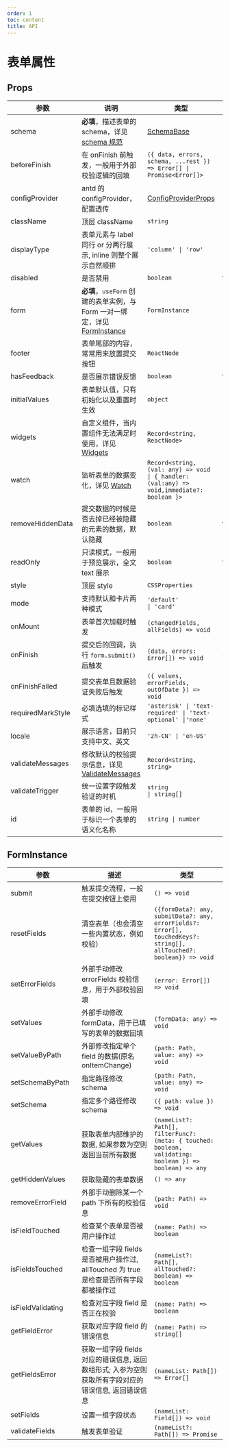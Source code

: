 ```yaml
---
order: 1
toc: content
title: API
---
```



# 表单属性

## Props

| <div style="width:150px">参数</div> | 说明                                                                                      | 类型                                                                                                                          | <div style="width:100px">默认值</div> |
| ----------------------------------- | ----------------------------------------------------------------------------------------- | ----------------------------------------------------------------------------------------------------------------------------- | ------------------------------------- |
| schema                              | **必填**，描述表单的 schema，详见 [schema 规范](/docs/form-render/api-schema.md)                  | <a target="_blank" href="https://github.com/alibaba/x-render/blob/e2feff8fdb3bef5537b92a2157dbbf40b9d4eb17/packages/form-render/src/type.ts#L32">SchemaBase</a>                         | -                                     |
| beforeFinish                        | 在 onFinish 前触发，一般用于外部校验逻辑的回填                                            | `({ data, errors, schema, ...rest }) => Error[] \| Promise<Error[]>`                                                          | -                                     |
| configProvider                      | antd 的 configProvider，配置透传                                                          | <a href="https://ant-design.antgroup.com/components/config-provider-cn/#API" target="_blank">ConfigProviderProps</a>                                     | -                                     |
| className                           | 顶层 className                                                                            | `string`                                                                                                                      | -                                     |
| displayType                         | 表单元素与 label 同行 or 分两行展示, inline 则整个展示自然顺排                            | `'column' \| 'row'`                                                                                                           | `'column'`                            |
| disabled                            | 是否禁用                                                                                  | `boolean`                                                                                                                     | `false`                               | column |
| form                                | **必填**，`useForm` 创建的表单实例，与 Form 一对一绑定，详见 [FormInstance](#forminstance) | `FormInstance`                                                                                                                | -                                     |
| footer                              | 表单尾部的内容，常常用来放置提交按钮                                                      | `ReactNode`                                                                                                                   | -                                     |
| hasFeedback                         | 是否展示错误反馈                                                                          | `boolean`                                                                                                                     | `true`                                |
| initialValues                       | 表单默认值，只有初始化以及重置时生效                                                      | `object`                                                                                                                      | -                                     |
| widgets                             | 自定义组件，当内置组件无法满足时使用，详见 <a href="/docs/form-render/advanced-widget.md" target="_blank">Widgets</a>                             | `Record<string, ReactNode>`                                                                                                   | -                                     |
| watch                               | 监听表单的数据变化，详见 <a href="/docs/form-render/advanced-linkage.md#watch-监听" target="_blank">Watch</a>                                                   | `Record<string, (val: any) => void \| { handler:(val:any) => void,immediate?: boolean }>`                                     | -                                     |
| removeHiddenData                    | 提交数据的时候是否去掉已经被隐藏的元素的数据，默认隐藏                                    | `boolean`                                                                                                                     | `true`                                |
| readOnly                            | 只读模式，一般用于预览展示，全文 text 展示                                                | `boolean`                                                                                                                     | `false`                               |
| style                               | 顶层 style                                                                                | `CSSProperties`                                                                                                               | -                                     |
| mode                                | 支持默认和卡片两种模式                                                                    | `'default'                                                                                                         \| 'card'` | `'default'`                           |
| onMount                             | 表单首次加载时触发                                                                        | `(changedFields, allFields) => void`                                                                                          | -                                     |
| onFinish                            | 提交后的回调，执行 `form.submit()` 后触发                                                 | `(data, errors: Error[]) => void`                                                                                             | -                                     |
| onFinishFailed                      | 提交表单且数据验证失败后触发                                                              | `({ values, errorFields, outOfDate }) => void`                                                                                | -                                     |
| requiredMarkStyle                   | 必填选填的标记样式                                                                        | `'asterisk' \| 'text-required' \| 'text-optional' \|'none'`                                                                   | `'asterisk'`                          |
| locale                              | 展示语言，目前只支持中文、英文                                                            | `'zh-CN' \| 'en-US'`                                                                                                          | `'zh-CN'`                             |
| validateMessages                    | 修改默认的校验提示信息，详见 <a href="/form-render/advanced-validate" target="_blank">ValidateMessages</a>                         | `Record<string, string>`                                                                                                      | -                                     |
| validateTrigger                     | 统一设置字段触发验证的时机                                                                | `string                                                                                               \| string[]`            | `'onChange'`                          |
| id                                  | 表单的 id，一般用于标识一个表单的语义化名称                                               | `string \| number`                                                                                                            | -                                     |

## FormInstance

| <div style="width:150px">参数</div> | 描述                                                                                                                  | 类型                                                                                                                                                                 |
| ----------------------------------- | --------------------------------------------------------------------------------------------------------------------- | -------------------------------------------------------------------------------------------------------------------------------------------------------------------- |
| submit                              | 触发提交流程，一般在提交按钮上使用                                                                                    | `() => void`                                                                                                                                                         |
| resetFields                         | 清空表单（也会清空一些内置状态，例如校验）                                                                            | `({formData?: any, submitData?: any, errorFields?: Error[], touchedKeys?: string[], allTouched?: boolean}) => void`                                                  |
| setErrorFields                      | 外部手动修改 errorFields 校验信息，用于外部校验回填                                                                   | `(error: Error[]) => void`                                                                                                                                           |
| setValues                           | 外部手动修改 formData，用于已填写的表单的数据回填                                                                     | `(formData: any) => void`                                                                                                                                            |
| setValueByPath                      | 外部修改指定单个 field 的数据(原名 onItemChange)                                                                      | `(path: Path, value: any) => void`                                                                                                                                   |
| setSchemaByPath                     | 指定路径修改 schema                                                                                                   | `(path: Path, value: any) => void`                                                                                                                                   |
| setSchema                           | 指定多个路径修改 schema                                                                                               | `({ path: value }) => void`                                                                                                                                          |
| getValues                           | 获取表单内部维护的数据, 如果参数为空则返回当前所有数据                                                                | `(nameList?: Path[], filterFunc?: (meta: { touched: boolean, validating: boolean }) => boolean) => any`                                                              |
| getHiddenValues                     | 获取隐藏的表单数据                                                                                                    | `() => any`                                                                                                                                                          |
| removeErrorField                    | 外部手动删除某一个 path 下所有的校验信息                                                                              | `(path: Path) => void`                                                                                                                                               |  |
| isFieldTouched                      | 检查某个表单是否被用户操作过                                                                                          | `(name: Path) => boolean`                                                                                                                                            |
| isFieldsTouched                     | 检查一组字段 fields 是否被用户操作过, allTouched 为 true 是检查是否所有字段都被操作过                                 | `(nameList?: Path[], allTouched?: boolean) => boolean`                                                                                                               |
| isFieldValidating                   | 检查对应字段 field 是否正在校验                                                                                       | `(name: Path) => boolean`                                                                                                                                            |
| getFieldError                       | 获取对应字段 field 的错误信息                                                                                         | `(name: Path) => string[]`                                                                                                                                           |
| getFieldsError                      | 获取一组字段 fields 对应的错误信息, 返回数组形式; 入参为空则获取所有字段对应的错误信息, 返回错误信息 | `(nameList: Path[]) => Error[]`                                                                                                                                      |
| setFields                           | 设置一组字段状态                                                                                  | `(nameList: Field[]) => void`                                                                                                                                        |
| validateFields                      | 触发表单验证                                                                                | `(nameList?: Path[]) => Promise`                                                                                                                                     |
